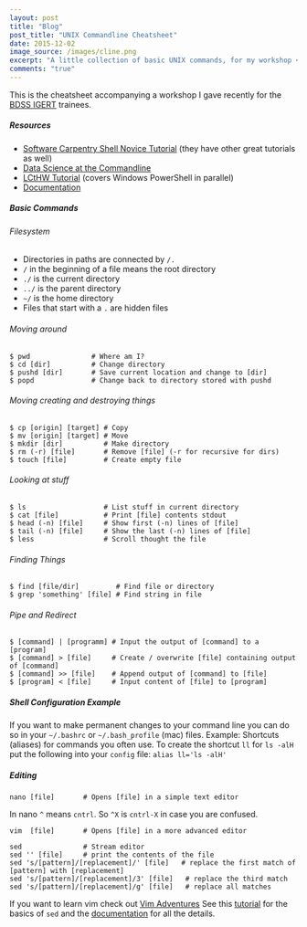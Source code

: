 ```yaml
---
layout: post
title: "Blog"
post_title: "UNIX Commandline Cheatsheet"
date: 2015-12-02
image_source: /images/cline.png
excerpt: "A little collection of basic UNIX commands, for my workshop <em>Intro to Penn State high performance computing and UNIX command line</em>"
comments: "true"
---
```



This is the cheatsheet accompanying a workshop I gave recently for the <a href="http://bdss.psu.edu">BDSS IGERT</a> trainees. 


##### Resources
* [Software Carpentry Shell Novice Tutorial](http://swcarpentry.github.io/shell-novice/) (they have other great tutorials as well)
* [Data Science at the Commandline](http://datascienceatthecommandline.com/)
* [LCtHW Tutorial](http://cli.learncodethehardway.org/book/) (covers Windows PowerShell in parallel)
* [Documentation](https://www.gnu.org/software/bash/manual/bash.html) 

##### Basic Commands


###### Filesystem
* Directories in paths are connected by `/.`
* `/` in the beginning of a file means the root directory
* `./` is the current directory
* `../` is the parent directory
* `~/` is the home directory
* Files that start with a `.` are hidden files

###### Moving around
<pre><code class="bash">$ pwd               # Where am I?
$ cd [dir]          # Change directory
$ pushd [dir]       # Save current location and change to [dir]
$ popd              # Change back to directory stored with pushd
</code></pre>

###### Moving creating and destroying things
<pre><code class="bash">$ cp [origin] [target] # Copy
$ mv [origin] [target] # Move    
$ mkdir [dir]          # Make directory
$ rm (-r) [file]       # Remove [file] (-r for recursive for dirs)
$ touch [file]         # Create empty file
</code></pre>

###### Looking at stuff
<pre><code class="sh">$ ls                   # List stuff in current directory 
$ cat [file]           # Print [file] contents stdout
$ head (-n) [file]     # Show first (-n) lines of [file]
$ tail (-n) [file]     # Show the last (-n) lines of [file]
$ less                 # Scroll thought the file
</code></pre>

###### Finding Things
<pre><code class="bash">$ find [file/dir]         # Find file or directory
$ grep 'something' [file] # Find string in file
</code></pre>

###### Pipe and Redirect
<pre><code class="bash">$ [command] | [programm] # Input the output of [command] to a [program]
$ [command] > [file]     # Create / overwrite [file] containing output of [command]
$ [command] >> [file]    # Append output of [command] to [file]
$ [program] < [file]     # Input content of [file] to [program]
</code></pre>

##### Shell Configuration Example
If you want to make permanent changes to your command line you can do so in your `~/.bashrc` or `~/.bash_profile` (mac) files.
Example: Shortcuts (aliases) for commands you often use. To create the shortcut `ll` for `ls -alH` put the following into your `config` file:  `alias ll='ls -alH'`

##### Editing
<pre><code class="bash">nano [file]       # Opens [file] in a simple text editor
</code></pre>

In nano `^` means `cntrl`. So `^X` is `cntrl-X` in case you are confused. 

<pre><code class="bash">vim  [file]       # Opens [file] in a more advanced editor

sed               # Stream editor
sed '' [file]     # print the contents of the file
sed 's/[pattern]/[replacement]/' [file]   # replace the first match of [pattern] with [replacement]
sed 's/[pattern]/[replacement]/3' [file]   # replace the third match 
sed 's/[pattern]/[replacement]/g' [file]   # replace all matches
</code></pre>

If you want to learn vim check out [Vim Adventures](http://http://vim-adventures.com/)
See this [tutorial](https://www.digitalocean.com/community/tutorials/the-basics-of-using-the-sed-stream-editor-to-manipulate-text-in-linux) for the basics of `sed` and the [documentation](https://www.gnu.org/software/sed/manual/sed.html) for all the details.

